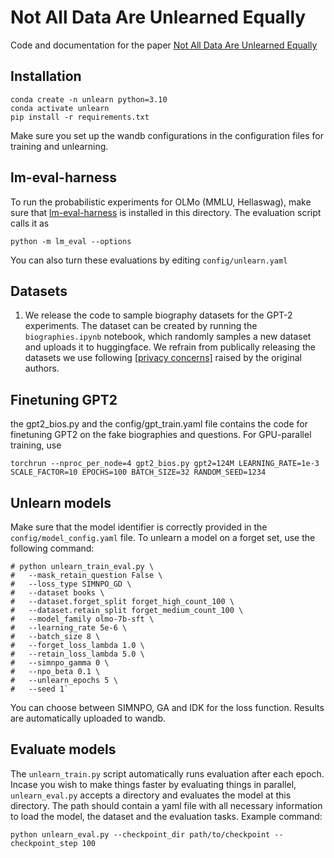 # Not All Data Are Unlearned Equally

Code and documentation for the paper [Not All Data Are Unlearned Equally](https://arxiv.org/pdf/2504.05058)

## Installation

```
conda create -n unlearn python=3.10
conda activate unlearn
pip install -r requirements.txt
```
Make sure you set up the wandb configurations in the configuration files for training and unlearning. 


## lm-eval-harness
To run the probabilistic experiments for OLMo (MMLU, Hellaswag), make sure that [lm-eval-harness](https://github.com/EleutherAI/lm-evaluation-harness) is installed in this directory. The evaluation script calls it as 
```
python -m lm_eval --options
```
You can also turn these evaluations by editing ```config/unlearn.yaml```


## Datasets

1. We release the code to sample biography datasets for the GPT-2 experiments. The dataset can be created by running the `biographies.ipynb` notebook, which randomly samples a new dataset and uploads it to huggingface. We refrain from publically releasing the datasets we use following [[privacy concerns]](https://physics.allen-zhu.com/faq#h.302roqlyumwu) raised by the original authors. 



## Finetuning GPT2

the gpt2_bios.py and the config/gpt_train.yaml file contains the code for finetuning GPT2 on the fake biographies and questions. For GPU-parallel training, use

```
torchrun --nproc_per_node=4 gpt2_bios.py gpt2=124M LEARNING_RATE=1e-3 SCALE_FACTOR=10 EPOCHS=100 BATCH_SIZE=32 RANDOM_SEED=1234
```



## Unlearn models
Make sure that the model identifier is correctly provided in the `config/model_config.yaml` file. To unlearn a model on a forget set, use the following command:
```
# python unlearn_train_eval.py \
#   --mask_retain_question False \
#   --loss_type SIMNPO_GD \
#   --dataset books \
#   --dataset.forget_split forget_high_count_100 \
#   --dataset.retain_split forget_medium_count_100 \
#   --model_family olmo-7b-sft \
#   --learning_rate 5e-6 \
#   --batch_size 8 \
#   --forget_loss_lambda 1.0 \
#   --retain_loss_lambda 5.0 \
#   --simnpo_gamma 0 \
#   --npo_beta 0.1 \
#   --unlearn_epochs 5 \
#   --seed 1`
```

You can choose between SIMNPO, GA and IDK for the loss function. Results are automatically uploaded to wandb.

## Evaluate models

The `unlearn_train.py` script automatically runs evaluation after each epoch. Incase you wish to make things faster by evaluating things in parallel, `unlearn_eval.py` accepts a directory and evaluates the model at this directory. The path should contain a yaml file with all necessary information to load the model, the dataset and the evaluation tasks.
Example command:
```
python unlearn_eval.py --checkpoint_dir path/to/checkpoint --checkpoint_step 100
```


